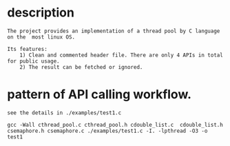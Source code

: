   # description

    The project provides an implementation of a thread pool by C language on the  most linux OS.
    
    Its features:
        1) Clean and commented header file. There are only 4 APIs in total for public usage.
        2) The result can be fetched or ignored.

# pattern of API calling workflow.

    see the details in ./examples/test1.c

    gcc -Wall cthread_pool.c cthread_pool.h cdouble_list.c  cdouble_list.h csemaphore.h csemaphore.c ./examples/test1.c -I. -lpthread -O3 -o test1




